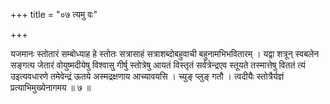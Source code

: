 +++
title = "०७ त्यमु वः"

+++

यजमानः स्तोतारं सम्बोध्याह हे स्तोतः सत्रासाहं सत्राशब्दोबहुवाची बहुनामभिभवितारम् । यद्वा शत्रून् स्वबलेन सङ्गत्य जेतारं वोयुष्मदीयेषु विश्वासु गीर्षु स्तोत्रेषु आयतं विस्तृतं सर्वत्रेन्द्रएव स्तूयते तस्मात्तेषु विततं त्यं उइत्यवधारणे तमेवेन्द्रं ऊतये अस्मद्रक्षणाय आच्यावयसि । च्युङ् प्लुङ् गतौ । त्वदीयैः स्तोत्रैर्यज्ञं प्रत्याभिमुख्येनागमय ॥ ७ ॥